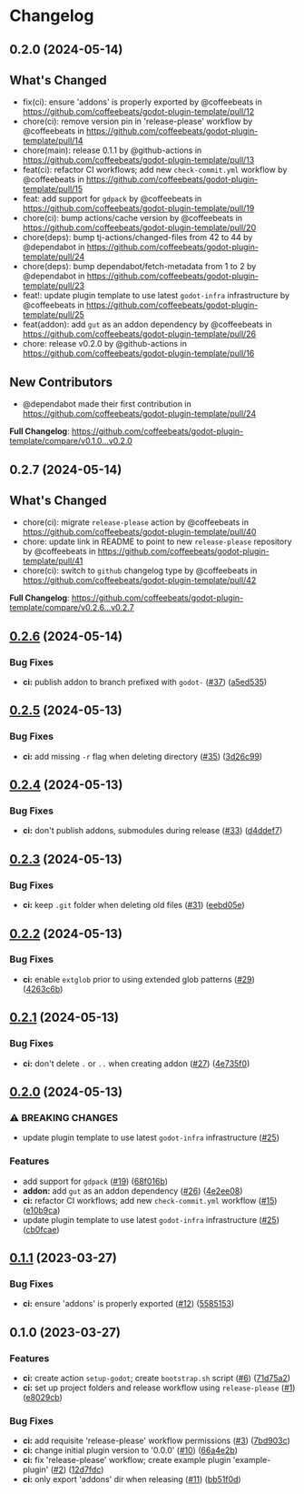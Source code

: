 # Changelog

## 0.2.0 (2024-05-14)

## What's Changed
* fix(ci): ensure 'addons' is properly exported by @coffeebeats in https://github.com/coffeebeats/godot-plugin-template/pull/12
* chore(ci): remove version pin in 'release-please' workflow by @coffeebeats in https://github.com/coffeebeats/godot-plugin-template/pull/14
* chore(main): release 0.1.1 by @github-actions in https://github.com/coffeebeats/godot-plugin-template/pull/13
* feat(ci): refactor CI workflows; add new `check-commit.yml` workflow by @coffeebeats in https://github.com/coffeebeats/godot-plugin-template/pull/15
* feat: add support for `gdpack` by @coffeebeats in https://github.com/coffeebeats/godot-plugin-template/pull/19
* chore(ci): bump actions/cache version by @coffeebeats in https://github.com/coffeebeats/godot-plugin-template/pull/20
* chore(deps): bump tj-actions/changed-files from 42 to 44 by @dependabot in https://github.com/coffeebeats/godot-plugin-template/pull/24
* chore(deps): bump dependabot/fetch-metadata from 1 to 2 by @dependabot in https://github.com/coffeebeats/godot-plugin-template/pull/23
* feat!: update plugin template to use latest `godot-infra` infrastructure by @coffeebeats in https://github.com/coffeebeats/godot-plugin-template/pull/25
* feat(addon): add `gut` as an addon dependency by @coffeebeats in https://github.com/coffeebeats/godot-plugin-template/pull/26
* chore: release v0.2.0 by @github-actions in https://github.com/coffeebeats/godot-plugin-template/pull/16

## New Contributors
* @dependabot made their first contribution in https://github.com/coffeebeats/godot-plugin-template/pull/24

**Full Changelog**: https://github.com/coffeebeats/godot-plugin-template/compare/v0.1.0...v0.2.0

## 0.2.7 (2024-05-14)

## What's Changed
* chore(ci): migrate `release-please` action by @coffeebeats in https://github.com/coffeebeats/godot-plugin-template/pull/40
* chore: update link in README to point to new `release-please` repository by @coffeebeats in https://github.com/coffeebeats/godot-plugin-template/pull/41
* chore(ci): switch to `github` changelog type by @coffeebeats in https://github.com/coffeebeats/godot-plugin-template/pull/42


**Full Changelog**: https://github.com/coffeebeats/godot-plugin-template/compare/v0.2.6...v0.2.7

## [0.2.6](https://github.com/coffeebeats/godot-plugin-template/compare/v0.2.5...v0.2.6) (2024-05-14)


### Bug Fixes

* **ci:** publish addon to branch prefixed with `godot-` ([#37](https://github.com/coffeebeats/godot-plugin-template/issues/37)) ([a5ed535](https://github.com/coffeebeats/godot-plugin-template/commit/a5ed53563dc5cf3e2ddd86f29e190f2de08a4bc8))

## [0.2.5](https://github.com/coffeebeats/godot-plugin-template/compare/v0.2.4...v0.2.5) (2024-05-13)


### Bug Fixes

* **ci:** add missing `-r` flag when deleting directory ([#35](https://github.com/coffeebeats/godot-plugin-template/issues/35)) ([3d26c99](https://github.com/coffeebeats/godot-plugin-template/commit/3d26c99463e5f3c26e2684827f610584103012c9))

## [0.2.4](https://github.com/coffeebeats/godot-plugin-template/compare/v0.2.3...v0.2.4) (2024-05-13)


### Bug Fixes

* **ci:** don't publish addons, submodules during release ([#33](https://github.com/coffeebeats/godot-plugin-template/issues/33)) ([d4ddef7](https://github.com/coffeebeats/godot-plugin-template/commit/d4ddef79473a7521fc1d5aa6f9461235aa5b3937))

## [0.2.3](https://github.com/coffeebeats/godot-plugin-template/compare/v0.2.2...v0.2.3) (2024-05-13)


### Bug Fixes

* **ci:** keep `.git` folder when deleting old files ([#31](https://github.com/coffeebeats/godot-plugin-template/issues/31)) ([eebd05e](https://github.com/coffeebeats/godot-plugin-template/commit/eebd05e512aecd283a3fbd6360273b198ab7d9cc))

## [0.2.2](https://github.com/coffeebeats/godot-plugin-template/compare/v0.2.1...v0.2.2) (2024-05-13)


### Bug Fixes

* **ci:** enable `extglob` prior to using extended glob patterns ([#29](https://github.com/coffeebeats/godot-plugin-template/issues/29)) ([4263c6b](https://github.com/coffeebeats/godot-plugin-template/commit/4263c6b267e44cedf98fd6772e382b93ddc83871))

## [0.2.1](https://github.com/coffeebeats/godot-plugin-template/compare/v0.2.0...v0.2.1) (2024-05-13)


### Bug Fixes

* **ci:** don't delete `.` or `..` when creating addon ([#27](https://github.com/coffeebeats/godot-plugin-template/issues/27)) ([4e735f0](https://github.com/coffeebeats/godot-plugin-template/commit/4e735f01a4a7dd9893ff83de31ad4e43baedd200))

## [0.2.0](https://github.com/coffeebeats/godot-plugin-template/compare/v0.1.1...v0.2.0) (2024-05-13)


### ⚠ BREAKING CHANGES

* update plugin template to use latest `godot-infra` infrastructure ([#25](https://github.com/coffeebeats/godot-plugin-template/issues/25))

### Features

* add support for `gdpack` ([#19](https://github.com/coffeebeats/godot-plugin-template/issues/19)) ([68f016b](https://github.com/coffeebeats/godot-plugin-template/commit/68f016b38885792b1a5ca777d38a2946dad53a95))
* **addon:** add `gut` as an addon dependency ([#26](https://github.com/coffeebeats/godot-plugin-template/issues/26)) ([4e2ee08](https://github.com/coffeebeats/godot-plugin-template/commit/4e2ee0851bad6018af5240eee54130327d95ed0a))
* **ci:** refactor CI workflows; add new `check-commit.yml` workflow ([#15](https://github.com/coffeebeats/godot-plugin-template/issues/15)) ([e10b9ca](https://github.com/coffeebeats/godot-plugin-template/commit/e10b9ca585f0b7c8dc090d21dee9b1b6a7c02111))
* update plugin template to use latest `godot-infra` infrastructure ([#25](https://github.com/coffeebeats/godot-plugin-template/issues/25)) ([cb0fcae](https://github.com/coffeebeats/godot-plugin-template/commit/cb0fcae4ce7f84018a0c8a2d18360228318ea251))

## [0.1.1](https://github.com/coffeebeats/godot-plugin-template/compare/v0.1.0...v0.1.1) (2023-03-27)


### Bug Fixes

* **ci:** ensure 'addons' is properly exported ([#12](https://github.com/coffeebeats/godot-plugin-template/issues/12)) ([5585153](https://github.com/coffeebeats/godot-plugin-template/commit/55851535885340f88233ce447ff9613bca820f55))

## 0.1.0 (2023-03-27)


### Features

* **ci:** create action `setup-godot`; create `bootstrap.sh` script  ([#6](https://github.com/coffeebeats/godot-plugin-template/issues/6)) ([71d75a2](https://github.com/coffeebeats/godot-plugin-template/commit/71d75a206ea166525c28e858e40c48ef84ec6f31))
* **ci:** set up project folders and release workflow using `release-please` ([#1](https://github.com/coffeebeats/godot-plugin-template/issues/1)) ([e8029cb](https://github.com/coffeebeats/godot-plugin-template/commit/e8029cbb8a0e0bd573c01f4a6eb1929a2d37bf6a))


### Bug Fixes

* **ci:** add requisite 'release-please' workflow permissions ([#3](https://github.com/coffeebeats/godot-plugin-template/issues/3)) ([7bd903c](https://github.com/coffeebeats/godot-plugin-template/commit/7bd903c32b046a4f8ed41269c0a9239d6db69a57))
* **ci:** change initial plugin version to '0.0.0' ([#10](https://github.com/coffeebeats/godot-plugin-template/issues/10)) ([66a4e2b](https://github.com/coffeebeats/godot-plugin-template/commit/66a4e2b5aaa267a12c06948a4adfa106d191413a))
* **ci:** fix 'release-please' workflow; create example plugin 'example-plugin' ([#2](https://github.com/coffeebeats/godot-plugin-template/issues/2)) ([12d7fdc](https://github.com/coffeebeats/godot-plugin-template/commit/12d7fdce9a3f490ae543fb392f80cd9b6b5eea9a))
* **ci:** only export 'addons' dir when releasing ([#11](https://github.com/coffeebeats/godot-plugin-template/issues/11)) ([bb51f0d](https://github.com/coffeebeats/godot-plugin-template/commit/bb51f0dd4c606a36a4f65edf562595d8fd014f6e))
